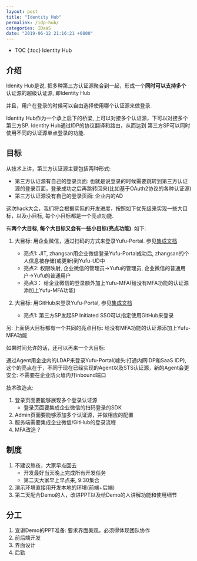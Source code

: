 ```yaml
---
layout: post
title: "Identity Hub"
permalink: /idp-hub/
categories: IDaaS
date: "2019-06-12 21:16:21 +0800"
---
```


* TOC
{:toc}
Identity Hub

## 介绍

Idenity Hub是说, 把多种第三方认证源聚合到一起，形成一个**同时可以支持多个**认证源的超级认证源, 即Identity Hub

并且，用户在登录的时候可以自由选择使用哪个认证源来做登录.

Identity Hub作为一个承上启下的桥梁, 上可以对接多个认证源，下可以对接多个第三方SP. Identity Hub通过IDP的协议翻译和路由，从而达到
第三方SP可以同时使用不同的认证源单点登录的功能.

## 目标

从技术上讲，第三方认证源主要包括两种形式:

* 第三方认证源有自己的登录页面: 也就是说登录的时候需要跳转到第三方认证源的登录页面，登录成功之后再跳转回来(比如基于OAuth2协议的各种认证源)
* 第三方认证源没有自己的登录页面: 企业内的AD

这次hack大会，我们将会根据实际的开发进度，按照如下优先级来实现一些大目标，以及小目标, 每个小目标都是一个亮点功能.

有**两个大目标, 每个大目标又会有一些小目标(亮点功能)**. 如下:

1. 大目标: 用企业微信，通过扫码的方式来登录Yufu-Portal. 参见[集成文档](https://work.weixin.qq.com/api/doc#90000/90135/90988)
    * 亮点1: JIT, zhangsan用企业微信登录Yufu-Portal成功后, zhangsan的个人信息被存储(或更新)到Yufu-UD中
    * 亮点2: 权限映射, 企业微信的管理员->Yufu的管理员, 企业微信的普通用户->Yufu的普通用户
    * 亮点3： 给企业微信的登录额外加上Yufu-MFA(给没有MFA功能的认证源添加上Yufu-MFA功能)

2. 大目标: 用GitHub来登录Yufu-Portal, 参见[集成文档](https://developer.github.com/apps/building-oauth-apps/authorizing-oauth-apps/)
    * 亮点1: 第三方SP发起SP Initiated SSO可以指定使用GitHub来登录

另: 上面俩大目标都有一个共同的亮点目标: 给没有MFA功能的认证源添加上Yufu-MFA功能

如果时间允许的话，还可以再来一个大目标:

通过Agent用企业内的LDAP来登录Yufu-Portal(噱头:打通内网IDP和SaaS IDP), 这个的亮点在于，不同于现在已经实现的Agent以及STS认证源，新的Agent会更安全: 不需要在企业防火墙内开inbound端口

技术改造点:

1. 登录页面要能够展现多个登录认证源
    * 登录页面要集成企业微信的扫码登录的SDK
2. Admin页面要能够添加多个认证源，并做相应的配置
3. 服务端需要集成企业微信/GitHub的登录流程
4. MFA改造 ?

## 制度

1. 不建议熬夜，大家早点回去
   * 开发最好当天晚上完成所有开发任务
   * 第二天大家早上早点来, 9:30集合
2. 演示环境直接用开发本地的环境(前端+后端)
3. 第二天配合Demo的人，改进PPT以及给Demo的人讲解功能和使用细节

## 分工

1. 宣讲Demo的PPT准备: 要求界面美观，必须得体现团队协作
2. 前后端开发
3. 界面设计
4. 后勤
